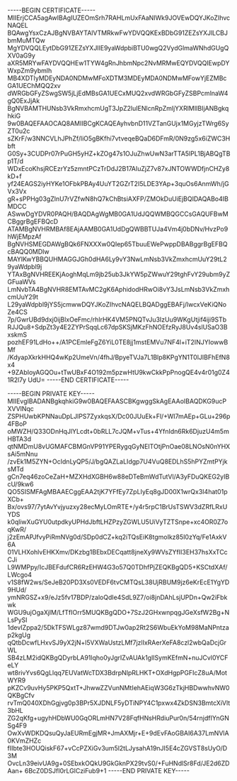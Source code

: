 -----BEGIN CERTIFICATE-----
MIIErjCCA5agAwIBAgIUZEOmSrh7RAHLmUxFAaNIWk9JOVEwDQYJKoZIhvcNAQEL
BQAwgYsxCzAJBgNVBAYTAlVTMRkwFwYDVQQKExBDbG91ZEZsYXJlLCBJbmMuMTQw
MgYDVQQLEytDbG91ZEZsYXJlIE9yaWdpbiBTU0wgQ2VydGlmaWNhdGUgQXV0aG9y
aXR5MRYwFAYDVQQHEw1TYW4gRnJhbmNpc2NvMRMwEQYDVQQIEwpDYWxpZm9ybmlh
MB4XDTIyMDEyNDA0NDMwMFoXDTM3MDEyMDA0NDMwMFowYjEZMBcGA1UEChMQQ2xv
dWRGbGFyZSwgSW5jLjEdMBsGA1UECxMUQ2xvdWRGbGFyZSBPcmlnaW4gQ0ExJjAk
BgNVBAMTHUNsb3VkRmxhcmUgT3JpZ2luIENlcnRpZmljYXRlMIIBIjANBgkqhkiG
9w0BAQEFAAOCAQ8AMIIBCgKCAQEAyhvbnD11VZTanGUjx1MGyjzTWrg6SyZT0u2c
sZKrF/w3NNCVLhJPhZf/liO5gBKfhi7vtveqeBQaD6DFmR/0N9zg5x6iZWC3Hbft
G0Sy+3CUDPr07rPuGH5yHZ+kZOg47s1OJuZhwUwN3arTTA5lPL1BjABQgTBp1T/d
WDxEcoKhsjRCEzrYz5zmntPCzTrDdJ2B17AIuZjZ7v87xJNTOWWDfjnCHZy8kD+f
yf24EAGS2iyHYKe1OFbkPBAy4UuYT2GZrT2I5LDE3YAp+3quOs6AnmWh/jGVx3Vx
gR+sPPHg03gZlnU7rVZfwN8hQ7kChBtsiAXFP/ZMOkDuUiEjBQIDAQABo4IBMDCC
ASwwDgYDVR0PAQH/BAQDAgWgMB0GA1UdJQQWMBQGCCsGAQUFBwMCBggrBgEFBQcD
ATAMBgNVHRMBAf8EAjAAMB0GA1UdDgQWBBTUJa4Vm4j0bDNv/HvzPo9hWjEMpzAf
BgNVHSMEGDAWgBQk6FNXXXw0QIep65TbuuEWePwppDBABggrBgEFBQcBAQQ0MDIw
MAYIKwYBBQUHMAGGJGh0dHA6Ly9vY3NwLmNsb3VkZmxhcmUuY29tL29yaWdpbl9j
YTAxBgNVHREEKjAoghMqLm9jb25ub3JkYW5pZWwuY29tghFvY29ubm9yZGFuaWVs
LmNvbTA4BgNVHR8EMTAvMC2gK6AphidodHRwOi8vY3JsLmNsb3VkZmxhcmUuY29t
L29yaWdpbl9jYS5jcmwwDQYJKoZIhvcNAQELBQADggEBAFj/lwcxVeKiQNoZe4CS
7p/GwrUBd9dxj0ijBlxOeFmc/rhIrHK4VM5PNQTvJu3IzUu9WKgUtjif4iji9STb
RJJQu8+SdpZt3y4E2ZYPrSqqLc67dpSKSjMKzFhNOEfzRyJ8Uv4slUSaO3BxskmS
pozhEF91LdHo++/A1PCEmleFgZ6YiL0TE8jj1mstEMVu7NF4l+iT2INJYIowwBMf
/KdyapXkrkHHQ4wKp2UmeVn/4fhJ/BpyeTVJa7L1Blp8KPgYN1T0lJIBFhEfN8x4
+9ZAbIoyAGQOu+tTwUBxF4O192m5pzwHtU9kwCkkPpPnogQE4v4r01g0Z41R2l7y
UdU=
-----END CERTIFICATE-----

-----BEGIN PRIVATE KEY-----
MIIEvgIBADANBgkqhkiG9w0BAQEFAASCBKgwggSkAgEAAoIBAQDKG9ucPXVVlNqc
ZSPHUwbKPNNauDpLJlPS7ZyxkqsX/Dc00JUuEk+Fl/+WI7mAEp+GLu+296p4FBoP
oMWZH/Q33ODnHqJlYLcdt+0bRLL7cJQM+vTus+4YfnIdn6Rk6DjuzU4m5mHBTA3d
qtNMDmU8vUGMAFCBMGnVP91YPERygqGyNEITOtjPnOae08LNOsN0nYHXsAi5mNnu
/zvEk1M5ZYN+OcIdnLyQP5/J/bgQAZLaLIdgp7U4VuQ8EDLhS5hPYZmtPYjksMTd
gCn7eq46zoCeZaH+MZXHdXGBH6w88eDTeBmWdTutVl/A3yFDuQKEG2yIBcU/9kw6
QO5SISMFAgMBAAECggEAA2tjK7YFfEy7ZpLIyEq8gJD00X1wrQx3I4hat01pXCb+
Bx/ovs97/7ytAvYvjyuzxy28ecMyLOmRTE+/y4r5rpC1BrUsTSWV3dZRfLRxUYDS
k0qliwXuGYU0utpdkyUPHdJbftLHZPzyZGWLU5UiVyTZTSnpe+xc4OR0Z7oqKwR/
j2zEmAPJfvyPiRmNVg0d/SDp0dCZ+kq2iTQsEiK8tgmoIkz85I0zYq/Fe1AxkV6A
01VLHXohlvEHKXmv/DKzbg1BEbxDECqatt8jneXy9WVsZYfII3EH37hsXxTCcCJi
L9WMPpy/IcJBEFdufCR6RzEHW4G3o57Q0TDhfPjZEQKBgQD5+KSCtdXAf/LWcgo4
v1S8fW2ws/SeJeB20PD3Xs0VEDF6tvCMTQsL38UjRBUM9jz6eKrEcE1YgYD9HUd/
ymNRGSZ+x9/eJz5fv17BDP/zaloQdIe4SdL9Z7/oi8jnDAhLsjUPDn+Qw2iFbkwk
WGU9ujOgaXjlM/LfTfIOrr5MUQKBgQDO+7SzJ2GHxwnpqgJGeXsfW2Bg+NLsPySI
1devIZppa2/5DkTFSWLgz87wmd9DTJw0ap2Rt2S6WbuEkYoM98MaNPntzap2kgUg
qQtbDcwfLHxvSJ9yX2jN+l5VXWaUstzLMf7jzlIxRAerXeFA8czl2wbQaDcjGrWL
SB4zLM2idQKBgQDyrbLA91lqho0yJgrIZvAUAk1glISymKEfmN+nuJCvl0YCFeLY
wt8rivYvs6QgLlqq7EUVatWcTDX3BdrpNIpRLHKT+OXdHgpPGFIcZ8uA/MotWYR9
pKZCv9uvHy5PKP5QxtT+JhwwZZVunNMtIehAEiqW3G6zTkjHBDwwhvNW0QKBgCfv
rvTmQ040XDhGgjvg0p3BPr5XJDNLF5yDTiNPY4C1pxwx4ZkDSN3BmtcXiVlt3bHL
ZG2qKfg+ugyhHDbWU0GqORLmHN7V28FqfHNsHRdiuPur0n/54rnjdfIYnGNSg4F9
OwXvWDKDQsuQyJaEURmEgjMR+JmAXMjr+E+9dEvFAoGBAI6A37LmNVlA0KVmZHZc
fIIbte3HOUQiskF67+vCcPZXiGv3um5l2tLJysahA19nJI5E4cZGVST8sUyO/D3M
OvcLn39eivUA9g+0SEbxkOQkU9GkGknPX29tvS0/+FuHNdlSr8Fd/JE2d6ZDAan+
6BcZ0DSJfI0rLGlCziFub9+1
-----END PRIVATE KEY-----

